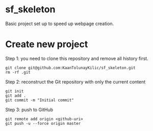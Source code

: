 # sf_skeleton
Basic project set up to speed up webpage creation.

# Create new project

Step 1: you need to clone this repository and remove all history first.

```
git clone git@github.com:KaanTolunayKilic/sf_skeleton.git
rm -rf .git
```

Step 2: reconstruct the Git repository with only the current content

```
git init
git add .
git commit -m "Initial commit"
```

Step 3: push to GitHub

```
git remote add origin <github-uri>
git push -u --force origin master
```
